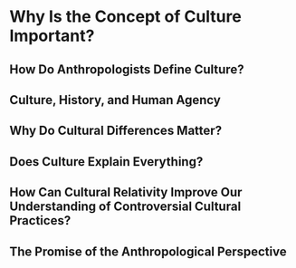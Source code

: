 # Why Is the Concept of Culture Important?

## How Do Anthropologists Define Culture?
## Culture, History, and Human Agency
## Why Do Cultural Differences Matter?
## Does Culture Explain Everything?
## How Can Cultural Relativity Improve Our Understanding of Controversial Cultural Practices?
## The Promise of the Anthropological Perspective